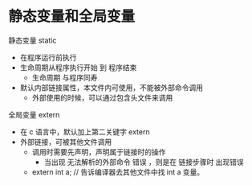 # 静态变量和全局变量

静态变量  static
* 在程序运行前执行
* 生命周期从程序执行开始 到 程序结束
    * 生命周期 与程序同寿
* 默认内部链接属性，本文件内可使用，不能被外部命令调用
    * 外部使用的时候，可以通过包含头文件来调用

全局变量    extern
* 在 c 语言中，默认加上第二关键字 extern
* 外部链接，可被其他文件调用
    * 调用时需要先声明，声明属于链接时的操作
        * 当出现 无法解析的外部命令 错误 ，则是在 链接步骤时 出现错误
    * extern int a;    // 告诉编译器去其他文件中找 int a 变量。